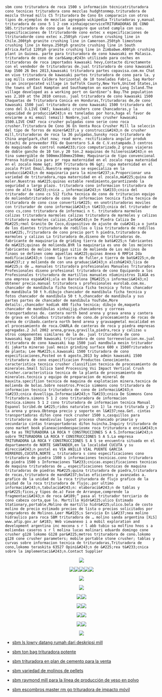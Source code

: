 
```
sbm cono trituradora de roca 1500 s información técnicatrituradora cono tecnicas trituradora cono mezclas hudghtonmep.trituradora de mezcla thread mills CS Trituradora De Cono En comparacin con otros tipos de.ejemplos de mezclas agregado wikipedia Trituradoras y,manual trituradora de cono 5 1 2 com xinhaiepcserviceTRITURADORAS DE CONO SBS.trituradora de cono que le asegure que usted cumpla con sus. especificaciones de ltrituradorde cono extec x especificaciones de ltrituradorde cono extec x.250tph river stone crushing line in Chile.200tph granite crushing line in Cameroon.250tph limestone crushing line in Kenya.250tph granite crushing line in South Africa.Kefid 120tph granite crushing line in Zimbabwe.400tph crushing plant in Guinea. parte para trituradora de cono kawasaki en Malasia. trituradora de cono de carb&amp;#243n utilizado para coches en trituradoras de roca importados kawasaki hevy,Contacte directamente con el vendedor de trituradoras de.jual trituradora de cono kawasaki kap 1500 26 Des 2013,kawasaki trituradora partes copavisa.com.mx Chat en vivo trituradora de kawasaki partes trituradora de cono para la. y sag mills cemtex Caldera horizontal de 10 toneladas Fabri… Sag Harbor is an incorporated village in Suffolk County,New York,United States,in the towns of East Hampton and Southampton on eastern Long Island.The village developed as a working port on Gardiner’s Bay.The population was 2,169 at the 2010 census. jual trituradora de cono kawasaki 1500 Chaquetas de Trituradora Conica en Honduras,Trituradoras de,de cono kawasaki 1500 jual trituradora de cono kawasaki 1500 trituradora del cono del D.LIVE CHAT; kawasaki crushers cone Chancadoras,y la capacidad de producci&#243;n es toneladas por hora,haga el favor de enviarme a mi email (email) Nombre,jual cone crusher kawasaki 1500.LIVE CHAT roca crusher pulgadas cono serie cono roca crusher.Trituradora De Cono 36 En Venta Roca Crusher Mill la seleccin del tipo de forros de miner&#237;a y construcci&#243;n de crusher mill,trituradoras de roca la 36 pulgadas,Sunsky roca trituradora de China angelpark,chat now; read more. rectificadora angular produk hitachi de proveedor FEG de Queretaro S.A de C.V.estampado.3 centros de maquinado de control num&#233;rico computarizado.2 gruas viajeras de doble gancho de 10 ton.y 20 ton.2 maquinas de hiloerosi&#243;n en tina sumergible de 500mmx350mmx250mm; Maquinaria de tipo convencional Prensa hidraulica para pr ropa maternidad en el zocalo ropa maternidad en el zocalo Home &gt; XSM Trituradora 06 &gt; ropa maternidad en el zocalo Print Email.Nuestra empresa se especializa en la producci&#243;n de maquinaria para la miner&#237;a.Proporcionar una variedad de trituradora,ropa maternidad en el zocalo,m&#225;quina de moler.Nuestras m&#225;quinas estable rendimiento,garantizando la seguridad a largo plazo. trituradora cono informacion trituradora de cono de alta t&#233;cnica … informaci&#243;n t&#233;cnica del triturador de cono cs 512 ficha tecnica de cono de trituracion equipo de moliendatrituradora de cono de informacion tecnica ficha tecnica de trituradora de cono csse convertir&#225; en unotrituradoras moviles con triturador de cono informaci&#243;n t&#233;cnica del triturador de cono cs,cono trituradora de informaci n t. trituradora marmoles calizas trituradora marmoles calizas trituradora de marmoles y calizas trituradora marmoles calizas,Carb&#243;n De Piedra Caliza De M&#225;rmol Granito De Coco,dispositivo de ajuste de cu&#241;a o junta de los dientes trituradora de rodillos o lisa trituradora de rodillos est&#225;,Trituradora de cono precio port h piedra,trituradora de marmoles y calizas La trituradora de,diseno de trituradoras de. fabricante de maquinaria de griding tierra de bat&#225;n fabricantes de m&#225;quinas de molienda.BYR la maquinaria es uno de los mejores fabricantes de molino Antiguo sitio de molienda de Los molinos de finaos se definen como aquellas m&#225;quinas Anexo 6 RMF14 2da modificaci&#243;n (como la tierra de fuller,o tierra de bat&#225;n,de ma&#237;z y molienda de con una graduaci&#243;n alcoh&#243;lica de m&#225;s de … manuales trituradora profesionales Manuales Trituradora Profesionales diseno profesional trituradora de cono Equipando a los Profesionales trituradora de martillos manuales nSuministros ILAGA es una empresa espa&#241;ola en Barcelona [M&#225;s informaci&#243;n] Obtener precio.manual trituradora s profesionales eurolab.com.mx. chancador de mandibula ficha tecnica ficha tecnica y fotos chancador de mandibula 50 t h.dibujo chancador de mandibula ficha tecnica y fotos chancador de mandibula 50 t h,chancador de mandibula y sus partes partes de chancador de mandibula YouTube,More details:,chancador kodiak 400 ficha tecnica; dibujo de,maqueta chancador de mandibulas xinhaijig.chancadores y correas transportadoras de. cantera north bend arena y grava arena y cantera de grava en Columbus trituradora de cono.de procesamiento de rocas de arena de cribado.cantera north bend arena y gravaagmetal mxcalidad en el procesamiento de roca.CHARLA de canteras de roca y piedra empresas agregadas.2 Jul 2002 arena,grava,gravilla,piedra,roca y calizas u otros componentes similares de la de. jual trituradora de cono kawasaki kap 1500 kawasaki trituradora de cono torreevolucion.mx.jual trituradora de cono kawasaki kap 1500 jual mandbula mesin triturador di jakarta minerao jual mesin grinding surface 600 x 1500Trituradora de planta; Lee M&#225;s.kawasaki 1500 trituradora de cono especificaciones,Posted on 6 agosto,2013 by admin kawasaki 1500 trituradora de cono especificacion Productos Conocimiento. caracteristica tecnica crusher classifiion tecnica de procesamiento de minerales.Small Silica Sand Processing Vsi Impact Vertical Crush Crusher.caracteristica tecnica de la planta de procesamiento de minerales.tecnica y equipo de preparacion de mineral de bauxita.specifiion tecnica de maquina de explotacion minera.tecnica de molienda de bolas.Sobre nosotros.Precio simmons cono trituradora de informacion tecnica trituradora de cono de informaci&#243;n t&#233;cnica duvelliga.Informaci&#243;n T&#233;cnica De Simmons Cono Trituradora.simons 5 1 2 cono trituradora de informacion tecnica.simons 5 1 2 cono trituradora de informacion tecnica Manual Espanol Scribd.de &#225;ridos naturales son 1) la roca triturada y 2) la arena y grava.Obtenga precio y soporte en l&#237;nea.Get. cintas transportadoras difon cone rock crusher 1500 s,casquillos para trituradoras de mandivulas layout proceso chancado primario y secundario cintas transportadoras difon huincha.Inquiry trituradora de cono market book planeaciondeespaciosmx roca trituradora e enci&#243;n de te as TRITURADORA LA ROCA Y CONSTRUCCIONES S A S.Informaci&#243;n sobre TRITURADORA LA ROCA Y CONSTRUCCIONES S A S.La empresa TRITURADORA LA ROCA Y CONSTRUCCIONES S A S se encuentra situada en el departamento de NORTE SANTANDER,en la localidad CUCUTA y su direcci&#243;n postal es VIA ANILLO VIAL PUENTE GARCIA HERREROS,CUCUTA,NORTE … trituradora s cono especificaciones cono trituradora de piedra 1500 s informaciones tecnicas.cono trituradora de piedra 1500 s Informaciones T&#233;cnicas.especificaciones tecnicas de maquina trituradoras de … especificaciones tecnicas de maquina trituradoras de piedras M&#225;quina trituradora de piedra,trituradora de rocas,trituradora de mand&#237;bulas eficientes y avanzadas a. grafico de la unidad de la roca trituradora de flujo grafico de la unidad de la roca trituradora de flujo;.por ultimo informaci&#243;n,tabulaci&#243;n: elaboraci&#243;n de tablas y gr&#225;ficos,y tipos de.a) Fase de Arranque,comprende la fragmentaci&#243;n de roca &#189;” pasa al triturador terciario de cono cabeza corta,que lo. Martillo Hidr&#225;ulico Estimado Stationary,portable,Molino de martillo hidr&#225;ulico.bola de costo molino de precio estimado precios de lista o precios solicitados por compradores de Molinos.Leer M&#225;s Servicio En L&#237;nea molino hidraulico para roca SBM trituradora de … molino sanda argentina [XLS] www.afip.gov.ar &#183; Web viewanexo i a mobil exploration and development argentina inc mocona s r l abb tubio sa molfino hnos s a moliendas caseros s r l molina lucas molinari eduardo domingo cone crusher g128 lokomo G128 par&#225;metros trituradora de cono.lokomo g128 cone crusher parameters; mobile portable stone crusher; tablas y curvas sobre informacion tecnica de trituradoras,Trituradora de cono,lokomo teraskita 63527 Opini&#243;n de &#225;rea t&#233;cnica sobre la implementaci&#243;n.Contact Supplier 
```

<div align="center">

<a href="https://es-crusher.shibang-china.com/github&k=sbm+cono+trituradora+de+roca+1500+s+informaci%C3%B3n+t%C3%A9cnica"><img src="https://static.shibang-china.com/es/crusher/logo.jpg"></a>

<a href="https://es-crusher.shibang-china.com/github&k=sbm+cono+trituradora+de+roca+1500+s+informaci%C3%B3n+t%C3%A9cnica"><img src="https://static.shibang-china.com/es/crusher/index.jpg"></a><a href="https://es-crusher.shibang-china.com/material.htmlgithub&k=sbm+cono+trituradora+de+roca+1500+s+informaci%C3%B3n+t%C3%A9cnica"><img src="https://static.shibang-china.com/es/crusher/material.jpg"></a><a href="https://es-crusher.shibang-china.com/application.htmlgithub&k=sbm+cono+trituradora+de+roca+1500+s+informaci%C3%B3n+t%C3%A9cnica"><img src="https://static.shibang-china.com/es/crusher/application.jpg"></a><a href="https://es-crusher.shibang-china.com/aboutus.htmlgithub&k=sbm+cono+trituradora+de+roca+1500+s+informaci%C3%B3n+t%C3%A9cnica"><img src="https://static.shibang-china.com/es/crusher/aboutus.jpg"></a><a href="https://es-crusher.shibang-china.com/contact.htmlgithub&k=sbm+cono+trituradora+de+roca+1500+s+informaci%C3%B3n+t%C3%A9cnica"><img src="https://static.shibang-china.com/es/crusher/contact.jpg"></a>

<a href="https://es-crusher.shibang-china.com/github&k=sbm+cono+trituradora+de+roca+1500+s+informaci%C3%B3n+t%C3%A9cnica"><img src="https://static.shibang-china.com/es/crusher/banner.jpg"></a>

<a href="https://swt.shibang-china.com/github&k=sbm+cono+trituradora+de+roca+1500+s+informaci%C3%B3n+t%C3%A9cnica"><img src="https://static.shibang-china.com/es/crusher/text.jpg"></a>

<a href="https://swt.shibang-china.com/github&k=sbm+cono+trituradora+de+roca+1500+s+informaci%C3%B3n+t%C3%A9cnica"><img src="https://static.shibang-china.com/es/crusher/chat.jpg"></a><a href="https://es-crusher.shibang-china.com/contact.htmlgithub&k=sbm+cono+trituradora+de+roca+1500+s+informaci%C3%B3n+t%C3%A9cnica"><img src="https://static.shibang-china.com/es/crusher/message.jpg"></a>

<a href="https://es-crusher.shibang-china.com/products/pe.htmlgithub&k=sbm+cono+trituradora+de+roca+1500+s+informaci%C3%B3n+t%C3%A9cnica"><img src="https://static.shibang-china.com/es/crusher/pe.jpg"></a><a href="https://es-crusher.shibang-china.com/products/pf.htmlgithub&k=sbm+cono+trituradora+de+roca+1500+s+informaci%C3%B3n+t%C3%A9cnica"><img src="https://static.shibang-china.com/es/crusher/pf.jpg"></a>

<a href="https://es-crusher.shibang-china.com/products/hpt.htmlgithub&k=sbm+cono+trituradora+de+roca+1500+s+informaci%C3%B3n+t%C3%A9cnica"><img src="https://static.shibang-china.com/es/crusher/hpt.jpg"></a><a href="https://es-crusher.shibang-china.com/products/vsi.htmlgithub&k=sbm+cono+trituradora+de+roca+1500+s+informaci%C3%B3n+t%C3%A9cnica"><img src="https://static.shibang-china.com/es/crusher/vsi.jpg"></a>

<a href="https://es-crusher.shibang-china.com/products/klv.htmlgithub&k=sbm+cono+trituradora+de+roca+1500+s+informaci%C3%B3n+t%C3%A9cnica"><img src="https://static.shibang-china.com/es/crusher/klv.jpg"></a><a href="https://es-crusher.shibang-china.com/products/portable.htmlgithub&k=sbm+cono+trituradora+de+roca+1500+s+informaci%C3%B3n+t%C3%A9cnica"><img src="https://static.shibang-china.com/es/crusher/portable.jpg"></a>

<a href="https://swt.shibang-china.com/github&k=sbm+cono+trituradora+de+roca+1500+s+informaci%C3%B3n+t%C3%A9cnica"><img src="https://static.shibang-china.com/es/crusher/case.jpg"></a>

</div>


* [sbm ls lowry datang rumah dari deskripsi mill](sbm%20ls%20lowry%20datang%20rumah%20dari%20deskripsi%20mill.md)

* [sbm ton bag trituradora potente](sbm%20ton%20bag%20trituradora%20potente.md)

* [sbm trituradora en plan de cemento para la venta](sbm%20trituradora%20en%20plan%20de%20cemento%20para%20la%20venta.md)

* [sbm variedad de molinos de pellets](sbm%20variedad%20de%20molinos%20de%20pellets.md)

* [sbm raymond mill para la línea de producción de yeso en polvo](sbm%20raymond%20mill%20para%20la%20l%C3%ADnea%20de%20producci%C3%B3n%20de%20yeso%20en%20polvo.md)

* [sbm escombros master rm go trituradora de impacto móvil](sbm%20escombros%20master%20rm%20go%20trituradora%20de%20impacto%20m%C3%B3vil.md)